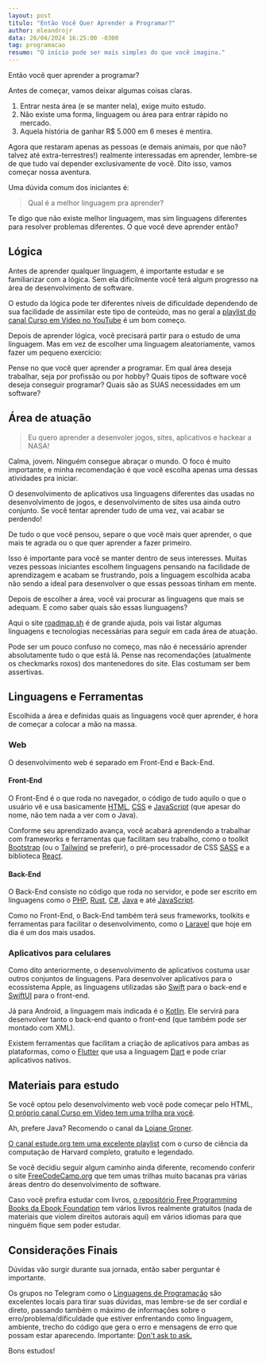 ```yaml
---
layout: post
titulo: "Então Você Quer Aprender a Programar?"
author: mleandrojr
data: 26/04/2024 16:25:00 -0300
tag: programacao
resumo: "O início pode ser mais simples do que você imagina."
---
```

Então você quer aprender a programar?

Antes de começar, vamos deixar algumas coisas claras.

 1. Entrar nesta área (e se manter nela), exige muito estudo.
 2. Não existe uma forma, linguagem ou área para entrar rápido no mercado.
 3. Aquela história de ganhar R$ 5.000 em 6 meses é mentira.

Agora que restaram apenas as pessoas (e demais animais, por que não? talvez até extra-terrestres!) realmente interessadas em aprender, lembre-se de que tudo vai depender exclusivamente de você.
Dito isso, vamos começar nossa aventura.

Uma dúvida comum dos iniciantes é:

> Qual é a melhor linguagem pra aprender?

Te digo que não existe melhor linguagem, mas sim linguagens diferentes para resolver problemas diferentes.
O que você deve aprender então?


## Lógica

Antes de aprender qualquer linguagem, é importante estudar e se familiarizar com a lógica.
Sem ela dificilmente você terá algum progresso na área de desenvolvimento de software.

O estudo da lógica pode ter diferentes níveis de dificuldade dependendo de sua facilidade de assimilar este tipo de conteúdo, mas no geral a [playlist do canal Curso em Vídeo no YouTube](https://www.youtube.com/watch?v=8mei6uVttho&list=PLHz_AreHm4dmSj0MHol_aoNYCSGFqvfXV&ab_channel=CursoemV%C3%ADdeo) é um bom começo.

Depois de aprender lógica, você precisará partir para o estudo de uma linguagem. Mas em vez de escolher uma linguagem aleatoriamente, vamos fazer um pequeno exercício:

Pense no que você quer aprender a programar. Em qual área deseja trabalhar, seja por profissão ou por hobby? Quais tipos de software você deseja conseguir programar? Quais são as SUAS necessidades em um software?


## Área de atuação

> Eu quero aprender a desenvoler jogos, sites, aplicativos e hackear a NASA!

Calma, jovem. Ninguém consegue abraçar o mundo. O foco é muito importante, e minha recomendação é que você escolha apenas uma dessas atividades pra iniciar.

O desenvolvimento de aplicativos usa linguagens diferentes das usadas no desenvolvimento de jogos, e desenvolvimento de sites usa ainda outro conjunto. Se você tentar aprender tudo de uma vez, vai acabar se perdendo!

De tudo o que você pensou, separe o que você mais quer aprender, o que mais te agrada ou o que quer aprender a fazer primeiro.

Isso é importante para você se manter dentro de seus interesses. Muitas vezes pessoas iniciantes escolhem linguagens pensando na facilidade de aprendizagem e acabam se frustrando, pois a linguagem escolhida acaba não sendo a ideal para desenvolver o que essas pessoas tinham em mente.

Depois de escolher a área, você vai procurar as linguagens que mais se adequam.
E como saber quais são essas liunguagens?

Aqui o site [roadmap.sh](https://roadmap.sh) é de grande ajuda, pois vai listar algumas linguagens e tecnologias necessárias para seguir em cada área de atuação.

Pode ser um pouco confuso no começo, mas não é necessário aprender absolutamente tudo o que está lá.
Pense nas recomendações (atualmente os checkmarks roxos) dos mantenedores do site. Elas costumam ser bem assertivas.


## Linguagens e Ferramentas

Escolhida a área e definidas quais as linguagens você quer aprender, é hora de começar a colocar a mão na massa.


### Web

O desenvolvimento web é separado em Front-End e Back-End.


#### Front-End

O Front-End é o que roda no navegador, o código de tudo aquilo o que o usuário vê e usa basicamente [HTML](https://developer.mozilla.org/en-US/docs/Web/HTML), [CSS](https://developer.mozilla.org/en-US/docs/Web/CSS) e [JavaScript](https://developer.mozilla.org/en-US/docs/Web/JavaScript) (que apesar do nome, não tem nada a ver com o Java).

Conforme seu aprendizado avança, você acabará aprendendo a trabalhar com frameworks e ferramentas que facilitam seu trabalho, como o toolkit [Bootstrap](https://getbootstrap.com/) (ou o [Tailwind](https://tailwindcss.com/) se preferir), o pré-processador de CSS [SASS](https://sass-lang.com/) e a biblioteca [React](https://react.dev/).


#### Back-End

O Back-End consiste no código que roda no servidor, e pode ser escrito em linguagens como o [PHP](https://www.php.net/), [Rust](https://www.rust-lang.org/), [C#](https://learn.microsoft.com/pt-br/dotnet/csharp/), [Java](https://www.java.com/) e até [JavaScript](https://developer.mozilla.org/en-US/docs/Web/JavaScript).

Como no Front-End, o Back-End também terá seus frameworks, toolkits e ferramentas para facilitar o desenvolvimento, como o [Laravel](https://laravel.com/) que hoje em dia é um dos mais usados.


### Aplicativos para celulares

Como dito anteriormente, o desenvolvimento de aplicativos costuma usar outros conjuntos de linguagens.
Para desenvolver aplicativos para o ecossistema Apple, as linguagens utilizadas são [Swift](https://developer.apple.com/swift/) para o back-end e [SwiftUI](https://developer.apple.com/xcode/swiftui/) para o front-end.

Já para Android, a linguagem mais indicada é o [Kotlin](https://kotlinlang.org/). Ele servirá para desenvolver tanto o back-end quanto o front-end (que também pode ser montado com XML).

Existem ferramentas que facilitam a criação de aplicativos para ambas as plataformas, como o [Flutter](https://flutter.dev/) que usa a linguagem [Dart](https://dart.dev/) e pode criar aplicativos nativos.


## Materiais para estudo

Se você optou pelo desenvolvimento web você pode começar pelo HTML,  [O próprio canal Curso em Vídeo tem uma trilha pra você](https://www.youtube.com/watch?v=epDCjksKMok&list=PLHz_AreHm4dlAnJ_jJtV29RFxnPHDuk9o&pp=iAQB).

Ah, prefere Java? Recomendo o canal da [Loiane Groner](https://www.youtube.com/watch?v=LnORjqZUMIQ&list=PLGxZ4Rq3BOBq0KXHsp5J3PxyFaBIXVs3r&pp=iAQB).

[O canal estude.org tem uma excelente playlist](https://www.youtube.com/watch?v=mR6jktYAOqs&list=PLRqGANMTmslQL8Nu3CGn76vEzJ8htU7U2) com o curso de ciência da computação de Harvard completo, gratuito e legendado.

Se você decidiu seguir algum caminho ainda diferente, recomendo conferir o site [FreeCodeCamp.org](https://freecodecamp.org) que tem umas trilhas muito bacanas pra várias áreas dentro do desenvolvimento de software.

Caso você prefira estudar com livros, [o repositório Free Programming Books da Ebook Foundation](https://github.com/EbookFoundation/free-programming-books) tem vários livros realmente gratuitos (nada de materiais que violem direitos autorais aqui) em vários idiomas para que ninguém fique sem poder estudar.


## Considerações Finais

Dúvidas vão surgir durante sua jornada, então saber perguntar é importante.

Os grupos no Telegram como o [Linguagens de Programação](https://t.me/ProgramadoresBrasil) são excelentes locais para tirar suas dúvidas, mas lembre-se de ser cordial e direto, passando também o máximo de informações sobre o erro/problema/dificuldade que estiver enfrentando como linguagem, ambiente, trecho do código que gera o erro e mensagens de erro que possam estar aparecendo. Importante: [Don't ask to ask.](https://dontasktoask.com/pt-br/)

Bons estudos!
